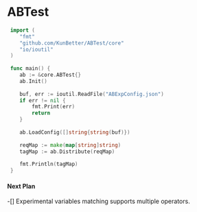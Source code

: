 # ABTest

```go
 import (
 	"fmt"
 	"github.com/KunBetter/ABTest/core"
 	"io/ioutil"
 )
 
 func main() {
 	ab := &core.ABTest{}
 	ab.Init()
 
 	buf, err := ioutil.ReadFile("ABExpConfig.json")
 	if err != nil {
 		fmt.Print(err)
 		return
 	}
 
 	ab.LoadConfig([]string{string(buf)})
 
 	reqMap := make(map[string]string)
 	tagMap := ab.Distribute(reqMap)
 
 	fmt.Println(tagMap)
 }
```

#### Next Plan
-[] Experimental variables matching supports multiple operators.